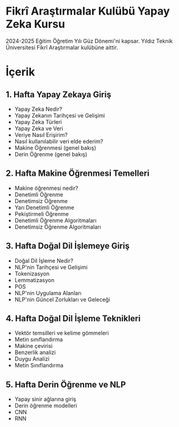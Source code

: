 # Fikrî Araştırmalar Kulübü Yapay Zeka Kursu
2024-2025 Eğitim Öğretim Yılı Güz Dönemi'ni kapsar. Yıldız Teknik Üniversitesi Fikrî Araştırmalar kulübüne aittir.

# İçerik

## 1. Hafta Yapay Zekaya Giriş
* Yapay Zeka Nedir?
* Yapay Zekanın Tarihçesi ve Gelişimi
* Yapay Zeka Türleri
* Yapay Zeka ve Veri
* Veriye Nasıl Erişirim?
* Nasıl kullanılabilir veri elde ederim?
* Makine Öğrenmesi (genel bakış)
* Derin Öğrenme (genel bakış)

## 2. Hafta Makine Öğrenmesi Temelleri​
* Makine öğrenmesi nedir?​
* Denetimli Öğrenme​
* Denetimsiz Öğrenme​
* Yarı Denetimli Öğrenme​
* Pekiştirmeli Öğrenme​
* Denetimli Öğrenme Algoritmaları​
* Denetimsiz Öğrenme Algoritmaları​

## 3. Hafta Doğal Dil İşlemeye Giriş

* Doğal Dil İşleme Nedir?
* NLP'nin Tarihçesi ve Gelişimi
* Tokenizasyon
* Lemmatizasyon
* POS
* NLP'nin Uygulama Alanları
* NLP'nin Güncel Zorlukları ve Geleceği

## 4. Hafta Doğal Dil İşleme Teknikleri

* Vektör temsilleri ve kelime gömmeleri
* Metin sınıflandırma
* Makine çevirisi
* Benzerlik analizi
* Duygu Analizi
* Metin Sınıflandırma

## 5. Hafta Derin Öğrenme ve NLP

* Yapay sinir ağlarına giriş
* Derin öğrenme modelleri
* CNN
* RNN

